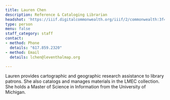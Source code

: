 ```yaml
---
title: Lauren Chen
description: Reference & Cataloging Librarian
headshot: 'https://iiif.digitalcommonwealth.org/iiif/2/commonwealth:3f463863p/736,6892,514,514/,600/0/default.jpg'
type: person
menu: false
staff_category: staff
contact:
- method: Phone
  details: "617.859.2320"
- method: Email
  details: lchen@leventhalmap.org

---
```

Lauren provides cartographic and geographic research assistance to library patrons. She also catalogs and manages materials in the LMEC collection. She holds a Master of Science in Information from the University of Michigan.